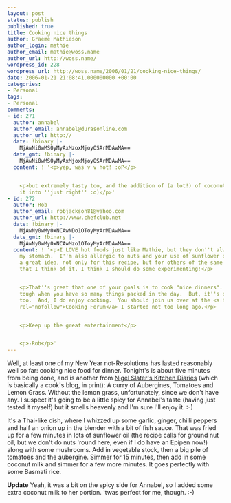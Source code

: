 ```yaml
---
layout: post
status: publish
published: true
title: Cooking nice things
author: Graeme Mathieson
author_login: mathie
author_email: mathie@woss.name
author_url: http://woss.name/
wordpress_id: 228
wordpress_url: http://woss.name/2006/01/21/cooking-nice-things/
date: 2006-01-21 21:08:41.000000000 +00:00
categories:
- Personal
tags:
- Personal
comments:
- id: 271
  author: annabel
  author_email: annabel@durasonline.com
  author_url: http://
  date: !binary |-
    MjAwNi0wMS0yMyAxMzoxMjoyOSArMDAwMA==
  date_gmt: !binary |-
    MjAwNi0wMS0yMyAxMjoxMjoyOSArMDAwMA==
  content: ! '<p>yep, was v v hot! :oP</p>


    <p>but extremely tasty too, and the addition of (a lot!) of coconut milk turned
    it into ''just right'' :o)</p>'
- id: 272
  author: Rob
  author_email: robjackson81@yahoo.com
  author_url: http://www.chefclub.net
  date: !binary |-
    MjAwNy0wMy0xNCAwNDo1OToyMyArMDAwMA==
  date_gmt: !binary |-
    MjAwNy0wMy0xNCAwMzo1OToyMyArMDAwMA==
  content: ! '<p>I LOVE hot foods just like Mathie, but they don''t always agree with
    my stomach.  I''m also allergic to nuts and your use of sunflower oil seems like
    a great idea, not only for this recipe, but for others of the same genre.  Now
    that I think of it, I think I should do some experimenting!</p>


    <p>That''s great that one of your goals is to cook "nice dinners".  It can be
    tough when you have so many things packed in the day.  But, it''s one of my goals,
    too.  And, I do enjoy cooking.  You should join us over at the <a href="http://www.chefclub.net"
    rel="nofollow">Cooking Forum</a> I started not too long ago.</p>


    <p>Keep up the great entertainment</p>


    <p>-Rob</p>'
---
```

Well, at least one of my New Year not-Resolutions has lasted reasonably well so far: cooking nice food for dinner.  Tonight's is about five minutes from being done, and is another from [Nigel Slater's Kitchen Diaries](http://www.amazon.co.uk/exec/obidos/ASIN/0007199481/mathieoftheen-21) (which is basically a cook's blog, in print): A curry of Aubergines, Tomatoes and Lemon Grass.  Without the lemon grass, unfortunately, since we don't have any.  I suspect it's going to be a little spicy for Annabel's taste (having just tested it myself) but it smells heavenly and I'm sure I'll enjoy it. :-)

It's a Thai-like dish, where I whizzed up some garlic, ginger, chilli peppers and half an onion up in the blender with a bit of fish sauce.  That was fried up for a few minutes in lots of sunflower oil (the recipe calls for ground nut oil, but we don't do nuts 'round here, even if I do have an Epipen now!) along with some mushrooms.  Add in vegetable stock, then a big pile of tomatoes and the aubergine.  Simmer for 15 minutes, then add in some coconut milk and simmer for a few more minutes.  It goes perfectly with some Basmati rice.

**Update** Yeah, it was a bit on the spicy side for Annabel, so I added some extra coconut milk to her portion.  'twas perfect for me, though. :-)

